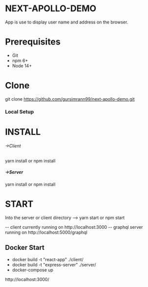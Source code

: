 # NEXT-APOLLO-DEMO

App is use to display user name and address on the browser.

# Prerequisites

- Git
- npm 6+
- Node 14+

# Clone

git clone https://github.com/gursimrann99/next-apollo-demo.git

### Local Setup

# INSTALL

###### ->Client

yarn install or npm install

##### ->Server

yarn install or npm install

# START

Into the server or client directory --> yarn start or npm start

-- client currently running on http://localhost:3000
-- graphql server running on http://localhost:5000/graphql

## Docker Start

- docker build -t "react-app" ./client/
- docker build -t "express-server" ./server/
- docker-compose up

http://localhost:3000/
